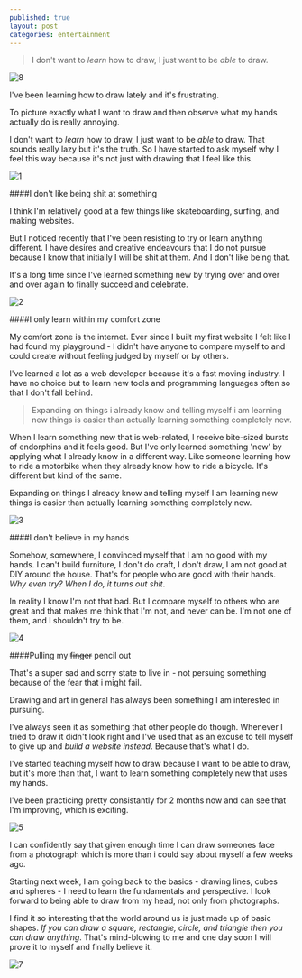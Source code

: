 ```yaml
---
published: true
layout: post
categories: entertainment
---
```




> I don't want to _learn_ how to draw, I just want to be _able_ to draw.

![8](https://cloud.githubusercontent.com/assets/1730420/8713234/e4eb42ae-2ba9-11e5-98de-97b8b6c9c60f.jpg)

I've been learning how to draw lately and it's frustrating.

To picture exactly what I want to draw and then observe what my hands actually do is really annoying.

I don't want to _learn_ how to draw, I just want to be _able_ to draw. That sounds really lazy but it's the truth. So I have started to ask myself why I feel this way because it's not just with drawing that I feel like this.

![1](https://cloud.githubusercontent.com/assets/1730420/8713227/e49943be-2ba9-11e5-9d9d-cb5b10290ebe.jpg)

####I don't like being shit at something

I think I'm relatively good at a few things like skateboarding, surfing, and making websites.

But I noticed recently that I've been resisting to try or learn anything different. I have desires and creative endeavours that I do not pursue because I know that initially I will be shit at them. And I don't like being that.

It's a long time since I've learned something new by trying over and over and over again to finally succeed and celebrate.


![2](https://cloud.githubusercontent.com/assets/1730420/8713228/e4c237ba-2ba9-11e5-8d68-691139c83b15.jpg)

####I only learn within my comfort zone

My comfort zone is the internet. Ever since I built my first website I felt like I had found my playground - I didn't have anyone to compare myself to and could create without feeling judged by myself or by others.

I've learned a lot as a web developer because it's a fast moving industry. I have no choice but to learn new tools and programming languages often so that I don't fall behind.

> Expanding on things i already know and telling myself i am learning new things is easier than actually learning something completely new.

When I learn something new that is web-related, I receive bite-sized bursts of endorphins and it feels good. But I've only learned something 'new' by applying what I already know in a different way. Like someone learning how to ride a motorbike when they already know how to ride a bicycle. It's different but kind of the same.

Expanding on things I already know and telling myself I am learning new things is easier than actually learning something completely new.

![3](https://cloud.githubusercontent.com/assets/1730420/8713229/e4e39158-2ba9-11e5-840a-1719cc96a2ef.jpg)

####I don't believe in my hands

Somehow, somewhere, I convinced myself that I am no good with my hands. I can't build furniture, I don't do craft, I don't draw, I am not good at DIY around the house. That's for people who are good with their hands. _Why even try? When I do, it turns out shit_.

In reality I know I'm not that bad. But I compare myself to others who are great and that makes me think that I'm not, and never can be. I'm not one of them, and I shouldn't try to be.

![4](https://cloud.githubusercontent.com/assets/1730420/8713232/e4e660f4-2ba9-11e5-9a4d-a3d40a5c4d99.jpg)

####Pulling my ~~finger~~ pencil out

That's a super sad and sorry state to live in - not persuing something because of the fear that i might fail.

Drawing and art in general has always been something I am interested in pursuing.

I've always seen it as something that other people do though. Whenever I tried to draw it didn't look right and I've used that as an excuse to tell myself to give up and _build a website instead_. Because that's what I do.

I've started teaching myself how to draw because I want to be able to draw, but it's more than that, I want to learn something completely new that uses my hands.

I've been practicing pretty consistantly for 2 months now and can see that I'm improving, which is exciting.

![5](https://cloud.githubusercontent.com/assets/1730420/8713233/e4e69114-2ba9-11e5-90e8-ef9502da5c3b.jpg)

I can confidently say that given enough time I can draw someones face from a photograph which is more than i could say about myself a few weeks ago.

Starting next week, I am going back to the basics - drawing lines, cubes and spheres - I need to learn the fundamentals and perspective. I look forward to being able to draw from my head, not only from photographs.

I find it so interesting that the world around us is just made up of basic shapes. _If you can draw a square, rectangle, circle, and triangle then you can draw anything_. That's mind-blowing to me and one day soon I will prove it to myself and finally believe it.

![7](https://cloud.githubusercontent.com/assets/1730420/8713231/e4e5ca18-2ba9-11e5-8add-d3f1049bb842.jpg)
